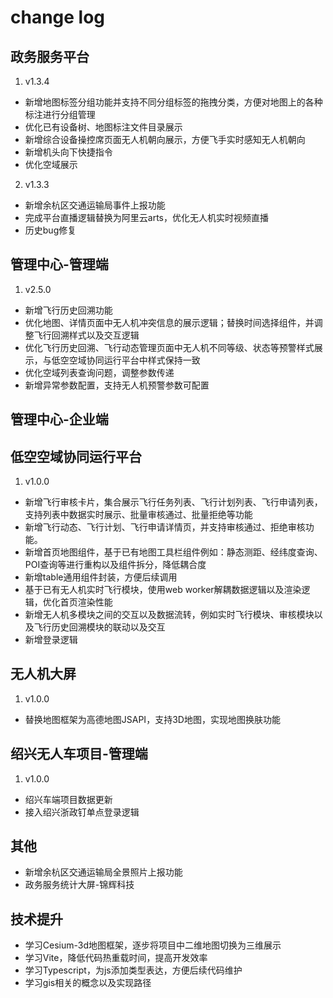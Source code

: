 # change log

## 政务服务平台

1. v1.3.4

- 新增地图标签分组功能并支持不同分组标签的拖拽分类，方便对地图上的各种标注进行分组管理
- 优化已有设备树、地图标注文件目录展示
- 新增综合设备操控席页面无人机朝向展示，方便飞手实时感知无人机朝向
- 新增机头向下快捷指令
- 优化空域展示

2. v1.3.3

- 新增余杭区交通运输局事件上报功能
- 完成平台直播逻辑替换为阿里云arts，优化无人机实时视频直播
- 历史bug修复

## 管理中心-管理端

1. v2.5.0

- 新增飞行历史回溯功能
- 优化地图、详情页面中无人机冲突信息的展示逻辑；替换时间选择组件，并调整飞行回溯样式以及交互逻辑
- 优化飞行历史回溯、飞行动态管理页面中无人机不同等级、状态等预警样式展示，与低空空域协同运行平台中样式保持一致
- 优化空域列表查询问题，调整参数传递
- 新增异常参数配置，支持无人机预警参数可配置

## 管理中心-企业端

## 低空空域协同运行平台

1. v1.0.0

- 新增飞行审核卡片，集合展示飞行任务列表、飞行计划列表、飞行申请列表，支持列表中数据实时展示、批量审核通过、批量拒绝等功能
- 新增飞行动态、飞行计划、飞行申请详情页，并支持审核通过、拒绝审核功能。
- 新增首页地图组件，基于已有地图工具栏组件例如：静态测距、经纬度查询、POI查询等进行重构以及组件拆分，降低耦合度
- 新增table通用组件封装，方便后续调用
- 基于已有无人机实时飞行模块，使用web worker解耦数据逻辑以及渲染逻辑，优化首页渲染性能
- 新增无人机多模块之间的交互以及数据流转，例如实时飞行模块、审核模块以及飞行历史回溯模块的联动以及交互
- 新增登录逻辑

## 无人机大屏

1. v1.0.0

- 替换地图框架为高德地图JSAPI，支持3D地图，实现地图换肤功能

## 绍兴无人车项目-管理端

1. v1.0.0

- 绍兴车端项目数据更新
- 接入绍兴浙政钉单点登录逻辑

## 其他

- 新增余杭区交通运输局全景照片上报功能
- 政务服务统计大屏-锦辉科技

## 技术提升

- 学习Cesium-3d地图框架，逐步将项目中二维地图切换为三维展示
- 学习Vite，降低代码热重载时间，提高开发效率
- 学习Typescript，为js添加类型表达，方便后续代码维护
- 学习gis相关的概念以及实现路径
